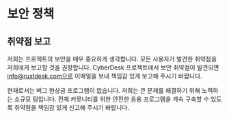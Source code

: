 # 보안 정책

## 취약점 보고

저희는 프로젝트의 보안을 매우 중요하게 생각합니다. 모든 사용자가 발견한 취약점을 저희에게 보고할 것을 권장합니다. CyberDesk 프로젝트에서 보안 취약점이 발견되면 info@rustdesk.com으로 이메일을 보내 책임감 있게 보고해 주시기 바랍니다.

현재로서는 버그 현상금 프로그램이 없습니다. 저희는 큰 문제를 해결하기 위해 노력하는 소규모 팀입니다. 전체 커뮤니티를 위한 안전한 응용 프로그램을 계속 구축할 수 있도록 취약점을 책임감 있게 신고해 주시기 바랍니다.
